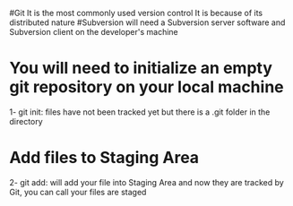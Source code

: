 #Git
It is the most commonly used version control
It is because of its distributed nature
#Subversion
will need a Subversion server software and Subversion client on the developer's machine

# You will need to initialize an empty git repository on your local machine

1- git init: files have not been tracked yet but there is a .git folder in the directory

# Add files to Staging Area

2- git add: will add your file into Staging Area and now they are tracked by Git, you can call your files are staged

